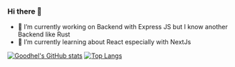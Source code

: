 ### Hi there 👋

- 🔭 I’m currently working on Backend with Express JS but I know another Backend like Rust
- 🌱 I’m currently learning about React especially with NextJs


   
[![Goodhel's GitHub stats](https://readme-stats.clckblog.space/api?username=goodhel&show_icons=true&theme=react&count_private=true&hide=contribs&bg_color=222222)](https://github.com/goodhel)
[![Top Langs](https://readme-stats.clckblog.space/api/top-langs/?username=goodhel&layout=compact)](https://github.com/goodhel)


<!--
**goodhel/goodhel** is a ✨ _special_ ✨ repository because its `README.md` (this file) appears on your GitHub profile.

Here are some ideas to get you started:

- 🔭 I’m currently working on ...
- 🌱 I’m currently learning ...
- 👯 I’m looking to collaborate on ...
- 🤔 I’m looking for help with ...
- 💬 Ask me about ...
- 📫 How to reach me: ...
- 😄 Pronouns: ...
- ⚡ Fun fact: ...
-->
